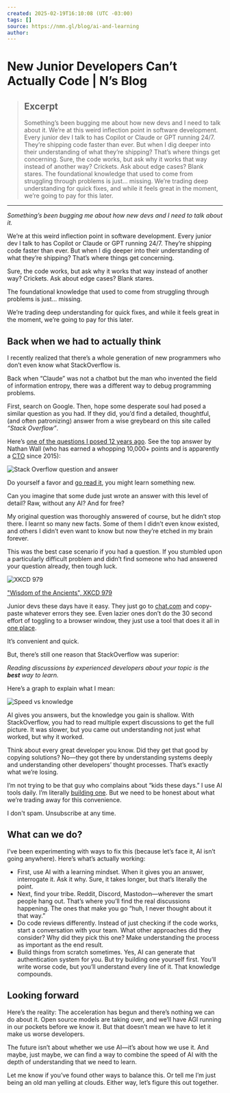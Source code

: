 ```yaml
---
created: 2025-02-19T16:10:08 (UTC -03:00)
tags: []
source: https://nmn.gl/blog/ai-and-learning
author: 
---
```


# New Junior Developers Can’t Actually Code | N’s Blog

> ## Excerpt
> Something’s been bugging me about how new devs and I need to talk about it. We’re at this weird inflection point in software development. Every junior dev I talk to has Copilot or Claude or GPT running 24/7. They’re shipping code faster than ever. But when I dig deeper into their understanding of what they’re shipping? That’s where things get concerning. Sure, the code works, but ask why it works that way instead of another way? Crickets. Ask about edge cases? Blank stares. The foundational knowledge that used to come from struggling through problems is just… missing. We’re trading deep understanding for quick fixes, and while it feels great in the moment, we’re going to pay for this later.

---
_Something’s been bugging me about how new devs and I need to talk about it._

We’re at this weird inflection point in software development. Every junior dev I talk to has Copilot or Claude or GPT running 24/7. They’re shipping code faster than ever. But when I dig deeper into their understanding of what they’re shipping? That’s where things get concerning.

Sure, the code works, but ask why it works that way instead of another way? Crickets. Ask about edge cases? Blank stares.

The foundational knowledge that used to come from struggling through problems is just… missing.

We’re trading deep understanding for quick fixes, and while it feels great in the moment, we’re going to pay for this later.

## Back when we had to actually think

I recently realized that there’s a whole generation of new programmers who don’t even know what StackOverflow is.

Back when “Claude” was not a chatbot but the man who invented the field of information entropy, there was a different way to debug programming problems.

First, search on Google. Then, hope some desperate soul had posed a similar question as you had. If they did, you’d find a detailed, thoughtful, (and often patronizing) answer from a wise greybeard on this site called _“Stack Overflow”_.

Here’s [one of the questions I posed 12 years ago](https://stackoverflow.com/questions/12227594/what-is-the-difference-between-unary-plus-numberx-and-parsefloatx). See the top answer by Nathan Wall (who has earned a whopping 10,000+ points and is apparently a [CTO](https://www.stacksource.com/) since 2015):

![Stack Overflow question and answer](https://nmn.gl/blog/assets/so-qa-12-years.jpg)

Do yourself a favor and [go read it](https://stackoverflow.com/a/13676265/1518029), you might learn something new.

Can you imagine that some dude just wrote an answer with this level of detail? Raw, without any AI? And for free?

My original question was thoroughly answered of course, but he didn’t stop there. I learnt so many new facts. Some of them I didn’t even know existed, and others I didn’t even want to know but now they’re etched in my brain forever.

This was the best case scenario if you had a question. If you stumbled upon a particularly difficult problem and didn’t find someone who had answered your question already, then tough luck.

![XKCD 979](https://imgs.xkcd.com/comics/wisdom_of_the_ancients.png)

["Wisdom of the Ancients", XKCD 979](https://xkcd.com/979/)

Junior devs these days have it easy. They just go to [chat.com](https://www.youtube.com/watch?v=dQw4w9WgXcQ) and copy-paste whatever errors they see. Even lazier ones don’t do the 30 second effort of toggling to a browser window, they just use a tool that does it all in [one place](https://cursor.com/).

It’s convenient and quick.

But, there’s still one reason that StackOverflow was superior:

_Reading discussions by experienced developers about your topic is the **best** way to learn._

Here’s a graph to explain what I mean:

![Speed vs knowledge](https://nmn.gl/blog/assets/speed-vs-knowledge.jpg)

AI gives you answers, but the knowledge you gain is shallow. With StackOverflow, you had to read multiple expert discussions to get the full picture. It was slower, but you came out understanding not just what worked, but why it worked.

Think about every great developer you know. Did they get that good by copying solutions? No—they got there by understanding systems deeply and understanding other developers’ thought processes. That’s exactly what we’re losing.

I’m not trying to be that guy who complains about “kids these days.” I use AI tools daily. I’m literally [building one](https://nmn.gl/blog/giga). But we need to be honest about what we’re trading away for this convenience.

I don't spam. Unsubscribe at any time.

## What can we do?

I’ve been experimenting with ways to fix this (because let’s face it, AI isn’t going anywhere). Here’s what’s actually working:

-   First, use AI with a learning mindset. When it gives you an answer, interrogate it. Ask it why. Sure, it takes longer, but that’s literally the point.
-   Next, find your tribe. Reddit, Discord, Mastodon—wherever the smart people hang out. That’s where you’ll find the real discussions happening. The ones that make you go “huh, I never thought about it that way.”
-   Do code reviews differently. Instead of just checking if the code works, start a conversation with your team. What other approaches did they consider? Why did they pick this one? Make understanding the process as important as the end result.
-   Build things from scratch sometimes. Yes, AI can generate that authentication system for you. But try building one yourself first. You’ll write worse code, but you’ll understand every line of it. That knowledge compounds.

## Looking forward

Here’s the reality: The acceleration has begun and there’s nothing we can do about it. Open source models are taking over, and we’ll have AGI running in our pockets before we know it. But that doesn’t mean we have to let it make us worse developers.

The future isn’t about whether we use AI—it’s about how we use it. And maybe, just maybe, we can find a way to combine the speed of AI with the depth of understanding that we need to learn.

Let me know if you’ve found other ways to balance this. Or tell me I’m just being an old man yelling at clouds. Either way, let’s figure this out together.
